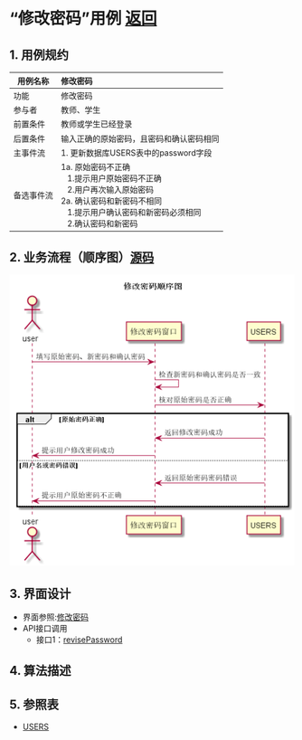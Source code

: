 # “修改密码”用例 [返回](../README.md)

## 1. 用例规约

|用例名称| 修改密码 |
|-------|:-------------|
|功能| 修改密码 |
|参与者| 教师、学生 |
|前置条件| 教师或学生已经登录 |
|后置条件| 输入正确的原始密码，且密码和确认密码相同 |
|主事件流| 1. 更新数据库USERS表中的password字段 |
|备选事件流|1a. 原始密码不正确 <br/>&nbsp;&nbsp; 1.提示用户原始密码不正确 <br/>&nbsp;&nbsp; 2.用户再次输入原始密码 <br/>2a. 确认密码和新密码不相同 <br/>&nbsp;&nbsp; 1.提示用户确认密码和新密码必须相同 <br/>&nbsp;&nbsp; 2.确认密码和新密码|

## 2. 业务流程（顺序图）[源码](../src/修改密码.puml)
![修改密码](../image/修改密码顺序图.png)

## 3. 界面设计
- 界面参照:[修改密码](https://wenyuntian.github.io/is_analysis/test6/UI/#screen=s263F26B2711528108379620)
- API接口调用
    - 接口1：[revisePassword](../接口/revisePassword.md)

## 4. 算法描述
    
## 5. 参照表

- [USERS](../数据库设计.md/#USERS)

